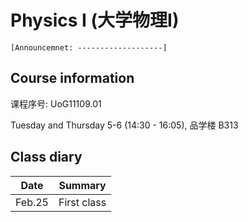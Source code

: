 # Physics I (大学物理I)
<!-- [Go to Class diary](#Class-diary) -->
`[Announcemnet: -------------------]`
## Course information

课程序号: UoG11109.01

Tuesday and Thursday 5-6 (14:30 - 16:05), 品学楼 B313

## Class diary

Date|Summary|
| -------- | ------------------- |
|Feb.25|  First class |
